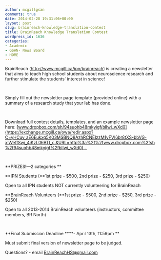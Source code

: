 ```yaml
---
author: mcgillgsan
comments: true
date: 2014-02-28 19:31:06+00:00
layout: post
slug: brainreach-knowledge-translation-contest
title: BrainReach Knowledge Translation Contest
wordpress_id: 1636
categories:
- Academic
- GSAN- News Board
- HOME
---
```


BrainReach (http://www.mcgill.ca/ipn/brainreach) is creating a newsletter that aims to teach high school students about neuroscience research and further stimulate the students' interest in science! 





 





Simply fill out the newsletter page template (provided online) with a summary of a research study that your lab has done. 





 





Download full contest details, templates, and an example newsletter page here: [www.dropbox.com/sh/94suohb48mkyigf/blIwi_wXd0](https://exchange.mcgill.ca/owa/redir.aspx?C=yHCuv_aE6Eukxq5K03MSBNQ8AzhRCNEIzzM1vFVI6br8tXS-bbVG-xlWeffSwj_4iKzL06BTl_c.&URL=http%3a%2f%2fwww.dropbox.com%2fsh%2f94suohb48mkyigf%2fblIwi_wXd0) . 





 





**PRIZES!—2 categories **





**IPN Students (**1st prize - $500, 2nd prize - $250, 3rd prize - $250)





Open to all IPN students NOT currently volunteering for BrainReach 





**BrainReach Volunteers (**1st prize - $500, 2nd prize - $250, 3rd prize - $250)





Open to all 2013-2014 BrainReach volunteers (instructors, committee members, BR North) 





 





**Final Submission Deadline ****- April 13th, 11:59pm **





Must submit final version of newsletter page to be judged. 



Questions? - email [BrainReachHS@gmail.com](https://exchange.mcgill.ca/owa/redir.aspx?C=yHCuv_aE6Eukxq5K03MSBNQ8AzhRCNEIzzM1vFVI6br8tXS-bbVG-xlWeffSwj_4iKzL06BTl_c.&URL=mailto%3aBrainReachHS%40gmail.com)
